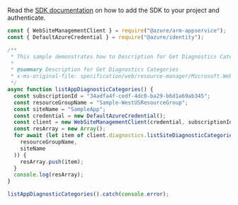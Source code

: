 Read the [SDK documentation](https://github.com/Azure/azure-sdk-for-js/blob/%40azure%2Farm-appservice_12.0.0/sdk/appservice/arm-appservice/README.md) on how to add the SDK to your project and authenticate.

```javascript
const { WebSiteManagementClient } = require("@azure/arm-appservice");
const { DefaultAzureCredential } = require("@azure/identity");

/**
 * This sample demonstrates how to Description for Get Diagnostics Categories
 *
 * @summary Description for Get Diagnostics Categories
 * x-ms-original-file: specification/web/resource-manager/Microsoft.Web/stable/2021-03-01/examples/Diagnostics_ListSiteDiagnosticCategories.json
 */
async function listAppDiagnosticCategories() {
  const subscriptionId = "34adfa4f-cedf-4dc0-ba29-b6d1a69ab345";
  const resourceGroupName = "Sample-WestUSResourceGroup";
  const siteName = "SampleApp";
  const credential = new DefaultAzureCredential();
  const client = new WebSiteManagementClient(credential, subscriptionId);
  const resArray = new Array();
  for await (let item of client.diagnostics.listSiteDiagnosticCategories(
    resourceGroupName,
    siteName
  )) {
    resArray.push(item);
  }
  console.log(resArray);
}

listAppDiagnosticCategories().catch(console.error);
```
